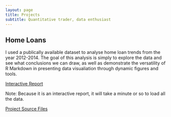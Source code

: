 ```yaml
---
layout: page
title: Projects
subtitle: Quantitative trader, data enthusiast
---
```


## Home Loans 

I used a publically available dataset to analyse home loan trends from the year 2012-2014. The goal of this analysis is simply to explore the data and see what conclusions we can draw, as well as demonstrate the versatility of R Markdown in presenting data visualiation through dynamic figures and tools. <p>

[Interactive Report](https://duffwang.shinyapps.io/homeloananalysis/)

<p>Note: Because it is an interactive report, it will take a minute or so to load all the data.<p>

[Project Source Files](https://github.com/duffwang/HomeLoanAnalysis)<p>

	